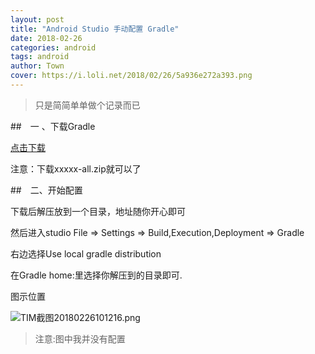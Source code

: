 ```yaml
---
layout: post
title: "Android Studio 手动配置 Gradle"
date: 2018-02-26
categories: android
tags: android
author: Town
cover: https://i.loli.net/2018/02/26/5a936e272a393.png
---
```


> 只是简简单单做个记录而已

##　一 、下载Gradle

[点击下载](http://services.gradle.org/distributions/)

注意：下载xxxxx-all.zip就可以了

##　二、开始配置

下载后解压放到一个目录，地址随你开心即可

然后进入studio File => Settings => Build,Execution,Deployment => Gradle 

右边选择Use local gradle distribution

在Gradle home:里选择你解压到的目录即可.

图示位置

​![TIM截图20180226101216.png](https://i.loli.net/2018/02/26/5a936e272a393.png)

> 注意:图中我并没有配置